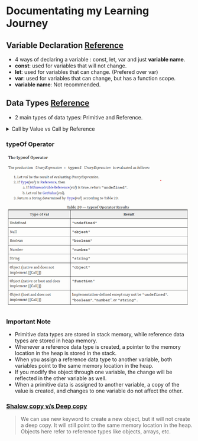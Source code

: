 # Documentating my Learning Journey

## Variable Declaration [Reference](javascript-files/variables.js)
- 4 ways of declaring a variable : const, let, var and just **variable name**.
- **const**: used for variables that will not change.
- **let**: used for variables that can change. (Prefered over var)
- **var**: used for variables that can change, but has a function scope. 
- **variable name**: Not recommended.


## Data Types [Reference](javascript-files/datatypes.js)
- 2 main types of data types: Primitive and Reference.

<details>
<summary>Call by Value vs Call by Reference</summary>

> In call by value, when you pass a primitive type (like number, string, boolean) to a function, a copy of the value is passed, so changes inside the function do not affect the original value.

```javascript
function modifyValue(x) {
  x = x + 10;
  console.log("Inside function:", x); // 20
}

let num = 10;
modifyValue(num);
console.log("Outside function:", num); // 10 (unchanged)
```
:brain: Explanation:
- num is a primitive (number).
- A copy of num is passed to modifyValue.
- Changing x inside the function does not affect num outside.

> In call by reference, when you pass a non-primitive type (like object or array), the reference (memory address) is passed. So changes inside the function do affect the original object/array.

```javascript
function modifyObject(obj) {
  obj.name = "New Name";
}

let person = { name: "Original Name" };
modifyObject(person);
console.log(person.name); // "New Name" (changed)
```
:brain: Explanation:
- person is an object (non-primitive).
- A reference to the person object is passed.
- Modifying obj.name inside the function changes the actual object.
</details>

### typeOf Operator
![error](images/typeOf-operator-ss.png)

### Important Note
- Primitive data types are stored in stack memory, while reference data types are stored in heap memory.
- Whenever a reference data type is created, a pointer to the memory location in the heap is stored in the stack. 
- When you assign a reference data type to another variable, both variables point to the same memory location in the heap.
- If you modify the object through one variable, the change will be reflected in the other variable as well.
- When a primitive data is assigned to another variable, a copy of the value is created, and changes to one variable do not affect the other.

### [Shalow copy v/s Deep copy](personal-learnings/shalow-copy-vs-deep-copy.md)

> We can use new keyword to create a new object, but it will not create a deep copy. It will still point to the same memory location in the heap. Objects here refer to reference types like objects, arrays, etc.


